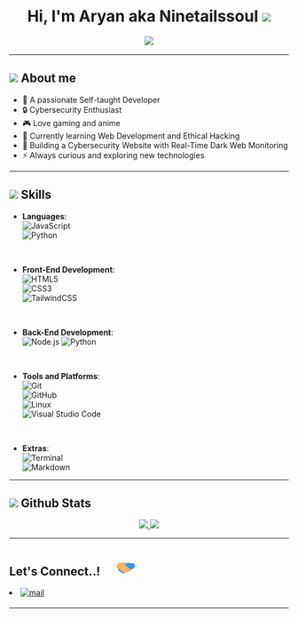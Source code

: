 <h1 align="center"><b>Hi, I'm Aryan aka Ninetailssoul</b> <img src="https://media.giphy.com/media/hvRJCLFzcasrR4ia7z/giphy.gif" width="35"></h1>  

<p align="center">
  <a href="https://github.com/DenverCoder1/readme-typing-svg">
    <img src="https://readme-typing-svg.herokuapp.com?font=Time+New+Roman&color=cyan&size=25&center=true&vCenter=true&width=600&height=100&lines=Welcome+to+My+GitHub+Profile!+👾;Self-taught+Developer,;Cybersecurity+Enthusiast,;Active+Learner,;Anime+Fan+🔥+;Always+Learning+New+Things...">
  </a>
</p>  

---

## <picture><img src="https://media.giphy.com/media/l3vR3GKJ6rAsWof7y/giphy.gif" width="50px"></picture> **About me**  

- 👾 A passionate Self-taught Developer  
- 🔒 Cybersecurity Enthusiast  
- 🎮 Love gaming and anime  
- 🌱 Currently learning Web Development and Ethical Hacking  
- 🚀 Building a Cybersecurity Website with Real-Time Dark Web Monitoring  
- ⚡ Always curious and exploring new technologies  

---

## <img src="https://media2.giphy.com/media/QssGEmpkyEOhBCb7e1/giphy.gif?cid=ecf05e47a0n3gi1bfqntqmob8g9aid1oyj2wr3ds3mg700bl&rid=giphy.gif" width="25"><b> Skills</b>  

<p align="center">  

- **Languages**:  
  ![JavaScript](https://img.shields.io/badge/JavaScript-%23F7DF1E.svg?style=for-the-badge&logo=javascript&logoColor=black)  
  ![Python](https://img.shields.io/badge/Python-%2314354C.svg?style=for-the-badge&logo=python&logoColor=white)  

<br>   

- **Front-End Development**:  
  ![HTML5](https://img.shields.io/badge/HTML5-%23E34F26.svg?style=for-the-badge&logo=html5&logoColor=white)  
  ![CSS3](https://img.shields.io/badge/CSS3-%231572B6.svg?style=for-the-badge&logo=css3&logoColor=white)  
  ![TailwindCSS](https://img.shields.io/badge/TailwindCSS-%2338B2AC.svg?style=for-the-badge&logo=tailwind-css&logoColor=white)  

<br>  

- **Back-End Development**:  
  ![Node.js](https://img.shields.io/badge/Node.js-%23339933.svg?style=for-the-badge&logo=node.js&logoColor=white)
  ![Python](https://img.shields.io/badge/Python-%2314354C.svg?style=for-the-badge&logo=python&logoColor=white)  


<br>  

- **Tools and Platforms**:  
  ![Git](https://img.shields.io/badge/git-%23F05033.svg?style=for-the-badge&logo=git&logoColor=white)  
  ![GitHub](https://img.shields.io/badge/github-%23121011.svg?style=for-the-badge&logo=github&logoColor=white)  
  ![Linux](https://img.shields.io/badge/Linux-FCC624?style=for-the-badge&logo=linux&logoColor=black)  
  ![Visual Studio Code](https://img.shields.io/badge/VS%20Code-%23007ACC.svg?style=for-the-badge&logo=visual-studio-code&logoColor=white)  

<br>  

- **Extras**:  
  ![Terminal](https://img.shields.io/badge/Terminal-%23054020?style=for-the-badge&logo=gnu-bash&logoColor=white)  
  ![Markdown](https://img.shields.io/badge/Markdown-%23000000.svg?style=for-the-badge&logo=markdown&logoColor=white)  

</p>  

---

## <img src="https://media.giphy.com/media/iY8CRBdQXODJSCERIr/giphy.gif" width="35"><b> Github Stats </b>  

<div align="center">  
  <a href="https://github.com/ninetailssoul">  
    <img src="https://github-readme-stats.vercel.app/api?username=ninetailssoul&include_all_commits=true&count_private=true&show_icons=true&line_height=20&title_color=7A7ADB&icon_color=2234AE&text_color=D3D3D3&bg_color=0,000000,130F40" width="450"/>  
    <img src="https://github-readme-stats.vercel.app/api/top-langs?username=ninetailssoul&show_icons=true&locale=en&layout=compact&line_height=20&title_color=7A7ADB&icon_color=2234AE&text_color=D3D3D3&bg_color=0,000000,130F40" width="375"/>  
  </a>  
</div>  

---

## <b> Let's Connect..! </b><img src="https://github.com/0xAbdulKhalid/0xAbdulKhalid/raw/main/assets/mdImages/handshake.gif" width="80">  


  <li>  
    <a href="aryansinghsunil2010@gmail.com" target="_blank">  
      <img src="https://img.shields.io/badge/gmail:-%23EA4335.svg?style=for-the-badge&logo=gmail&logoColor=white" alt=mail style="margin-bottom: 5px;" />  
    </a>  
  </li>  
</ul>  
</div>  

---
 
